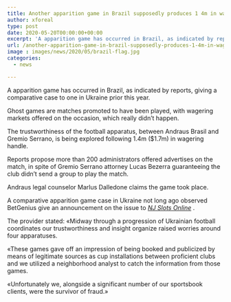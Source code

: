 ```yaml
---
title: Another apparition game in Brazil supposedly produces 1 4m in wagers
author: xforeal 
type: post
date: 2020-05-20T00:00:00+00:00
excerpt: 'A apparition game has occurred in Brazil, as indicated by reports, giving a comparative case to one in Ukraine prior this year '
url: /another-apparition-game-in-brazil-supposedly-produces-1-4m-in-wagers/
image : images/news/2020/05/brazil-flag.jpg
categories:
  - news

---
```

A apparition game has occurred in Brazil, as indicated by reports, giving a comparative case to one in Ukraine prior this year. 

Ghost games are matches promoted to have been played, with wagering markets offered on the occasion, which really didn&#8217;t happen. 

The trustworthiness of the football apparatus, between Andraus Brasil and Gremio Serrano, is being explored following 1.4m ($1.7m) in wagering handle. 

Reports propose more than 200 administrators offered advertises on the match, in spite of Gremio Serrano attorney Lucas Bezerra guaranteeing the club didn&#8217;t send a group to play the match. 

Andraus legal counselor Marlus Dalledone claims the game took place. 

A comparative apparition game case in Ukraine not long ago observed BetGenius give an announcement on the issue to _[NJ Slots Online][1]_ . 

The provider stated: &#171;Midway through a progression of Ukrainian football coordinates our trustworthiness and insight organize raised worries around four apparatuses. 

&#171;These games gave off an impression of being booked and publicized by means of legitimate sources as cup installations between proficient clubs and we utilized a neighborhood analyst to catch the information from those games. 

&#171;Unfortunately we, alongside a significant number of our sportsbook clients, were the survivor of fraud.&#187;

 [1]: #